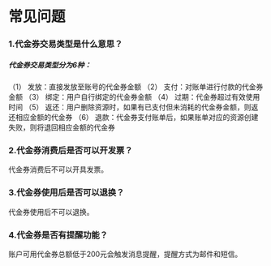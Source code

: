 # **常见问题**

### **1.代金券交易类型是什么意思？**

##### **代金券交易类型分为6种：**

（1） 发放：直接发放至账号的代金券金额
（2） 支付：对账单进行付款的代金券金额
（3） 绑定：用户自行绑定的代金券金额
（4） 过期：代金券超过有效使用时间
（5） 返还：用户删除资源时，如果有已支付但未消耗的代金券金额，则返还相应金额的代金券
（6） 退款：代金券支付账单后，如果账单对应的资源创建失败，则将退回相应金额的代金券

### **2.代金券消费后是否可以开发票？**

代金券消费后不可以开具发票。

### **3.代金券使用后是否可以退换？**

代金券使用后不可以退换。

### **4.代金券是否有提醒功能？**

账户可用代金券总额低于200元会触发消息提醒，提醒方式为邮件和短信。
